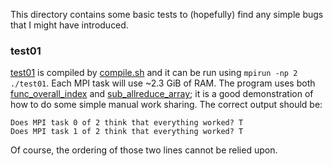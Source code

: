 This directory contains some basic tests to (hopefully) find any simple bugs that I might have introduced.

### test01

[test01](test01.F90) is compiled by [compile.sh](compile.sh) and it can be run using `mpirun -np 2 ./test01`. Each MPI task will use ~2.3 GiB of RAM. The program uses both [func_overall_index](../mod_safe/func_overall_index) and [sub_allreduce_array](../mod_safe_mpi/sub_allreduce_array); it is a good demonstration of how to do some simple manual work sharing. The correct output should be:

```
Does MPI task 0 of 2 think that everything worked? T
Does MPI task 1 of 2 think that everything worked? T
```

Of course, the ordering of those two lines cannot be relied upon.
